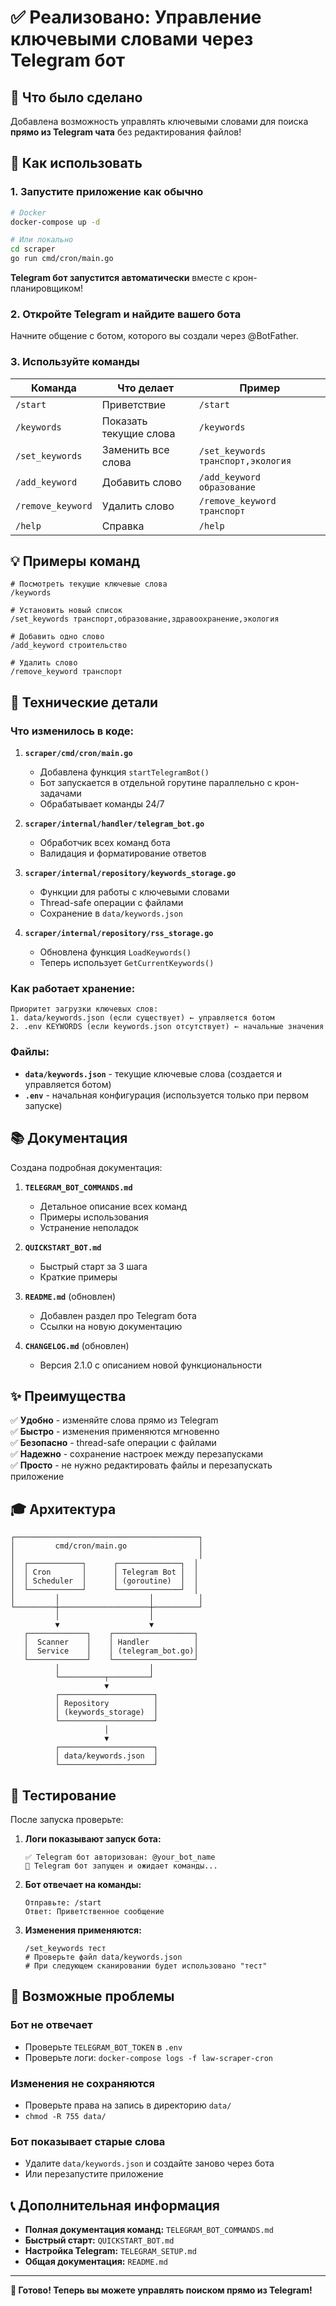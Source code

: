# ✅ Реализовано: Управление ключевыми словами через Telegram бот

## 🎯 Что было сделано

Добавлена возможность управлять ключевыми словами для поиска **прямо из Telegram чата** без редактирования файлов!

## 🚀 Как использовать

### 1. Запустите приложение как обычно

```bash
# Docker
docker-compose up -d

# Или локально
cd scraper
go run cmd/cron/main.go
```

**Telegram бот запустится автоматически** вместе с крон-планировщиком!

### 2. Откройте Telegram и найдите вашего бота

Начните общение с ботом, которого вы создали через @BotFather.

### 3. Используйте команды

| Команда | Что делает | Пример |
|---------|------------|--------|
| `/start` | Приветствие | `/start` |
| `/keywords` | Показать текущие слова | `/keywords` |
| `/set_keywords` | Заменить все слова | `/set_keywords транспорт,экология` |
| `/add_keyword` | Добавить слово | `/add_keyword образование` |
| `/remove_keyword` | Удалить слово | `/remove_keyword транспорт` |
| `/help` | Справка | `/help` |

## 💡 Примеры команд

```
# Посмотреть текущие ключевые слова
/keywords

# Установить новый список
/set_keywords транспорт,образование,здравоохранение,экология

# Добавить одно слово
/add_keyword строительство

# Удалить слово
/remove_keyword транспорт
```

## 🔧 Технические детали

### Что изменилось в коде:

1. **`scraper/cmd/cron/main.go`**
   - Добавлена функция `startTelegramBot()`
   - Бот запускается в отдельной горутине параллельно с крон-задачами
   - Обрабатывает команды 24/7

2. **`scraper/internal/handler/telegram_bot.go`**
   - Обработчик всех команд бота
   - Валидация и форматирование ответов

3. **`scraper/internal/repository/keywords_storage.go`**
   - Функции для работы с ключевыми словами
   - Thread-safe операции с файлами
   - Сохранение в `data/keywords.json`

4. **`scraper/internal/repository/rss_storage.go`**
   - Обновлена функция `LoadKeywords()`
   - Теперь использует `GetCurrentKeywords()`

### Как работает хранение:

```
Приоритет загрузки ключевых слов:
1. data/keywords.json (если существует) ← управляется ботом
2. .env KEYWORDS (если keywords.json отсутствует) ← начальные значения
```

### Файлы:

- **`data/keywords.json`** - текущие ключевые слова (создается и управляется ботом)
- **`.env`** - начальная конфигурация (используется только при первом запуске)

## 📚 Документация

Создана подробная документация:

1. **`TELEGRAM_BOT_COMMANDS.md`**
   - Детальное описание всех команд
   - Примеры использования
   - Устранение неполадок

2. **`QUICKSTART_BOT.md`**
   - Быстрый старт за 3 шага
   - Краткие примеры

3. **`README.md`** (обновлен)
   - Добавлен раздел про Telegram бота
   - Ссылки на новую документацию

4. **`CHANGELOG.md`** (обновлен)
   - Версия 2.1.0 с описанием новой функциональности

## ✨ Преимущества

✅ **Удобно** - изменяйте слова прямо из Telegram  
✅ **Быстро** - изменения применяются мгновенно  
✅ **Безопасно** - thread-safe операции с файлами  
✅ **Надежно** - сохранение настроек между перезапусками  
✅ **Просто** - не нужно редактировать файлы и перезапускать приложение  

## 🎓 Архитектура

```
┌─────────────────────────────────────────┐
│         cmd/cron/main.go                │
│                                         │
│  ┌────────────┐      ┌──────────────┐  │
│  │ Cron       │      │ Telegram Bot │  │
│  │ Scheduler  │      │ (goroutine)  │  │
│  └────────────┘      └──────────────┘  │
│         │                    │          │
└─────────┼────────────────────┼──────────┘
          │                    │
          ▼                    ▼
   ┌─────────────┐    ┌──────────────────┐
   │  Scanner    │    │ Handler          │
   │  Service    │    │ (telegram_bot.go)│
   └─────────────┘    └──────────────────┘
          │                    │
          └──────────┬─────────┘
                     ▼
          ┌─────────────────────┐
          │ Repository          │
          │ (keywords_storage)  │
          └─────────────────────┘
                     │
                     ▼
          ┌─────────────────────┐
          │ data/keywords.json  │
          └─────────────────────┘
```

## 🧪 Тестирование

После запуска проверьте:

1. **Логи показывают запуск бота:**
   ```
   ✅ Telegram бот авторизован: @your_bot_name
   🤖 Telegram бот запущен и ожидает команды...
   ```

2. **Бот отвечает на команды:**
   ```
   Отправьте: /start
   Ответ: Приветственное сообщение
   ```

3. **Изменения применяются:**
   ```
   /set_keywords тест
   # Проверьте файл data/keywords.json
   # При следующем сканировании будет использовано "тест"
   ```

## 🐛 Возможные проблемы

### Бот не отвечает
- Проверьте `TELEGRAM_BOT_TOKEN` в `.env`
- Проверьте логи: `docker-compose logs -f law-scraper-cron`

### Изменения не сохраняются
- Проверьте права на запись в директорию `data/`
- `chmod -R 755 data/`

### Бот показывает старые слова
- Удалите `data/keywords.json` и создайте заново через бота
- Или перезапустите приложение

## 📞 Дополнительная информация

- **Полная документация команд:** `TELEGRAM_BOT_COMMANDS.md`
- **Быстрый старт:** `QUICKSTART_BOT.md`
- **Настройка Telegram:** `TELEGRAM_SETUP.md`
- **Общая документация:** `README.md`

---

**🎉 Готово! Теперь вы можете управлять поиском прямо из Telegram!**

